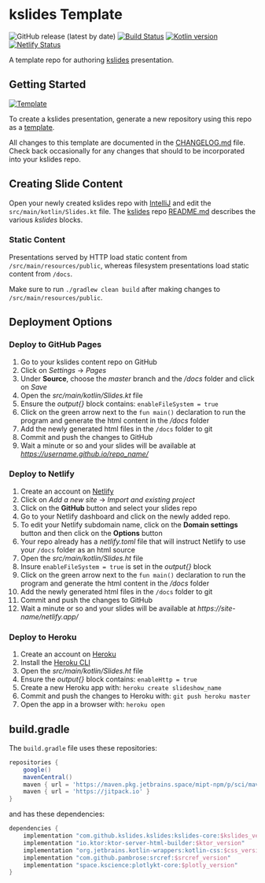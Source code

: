# kslides Template

![GitHub release (latest by date)](https://img.shields.io/github/v/release/kslides/kslides-template)
[![Build Status](https://app.travis-ci.com/kslides/kslides-template.svg?branch=master)](https://app.travis-ci.com/kslides/kslides-template)
[![Kotlin version](https://img.shields.io/badge/kotlin-1.9.20-red?logo=kotlin)](http://kotlinlang.org)
[![Netlify Status](https://api.netlify.com/api/v1/badges/ed16ddd9-ab47-4e9d-8e37-807edded7a6e/deploy-status)](https://app.netlify.com/sites/kslides-template/deploys)

A template repo for authoring [kslides](https://github.com/kslides/kslides) presentation.

## Getting Started

[![Template](https://img.shields.io/endpoint?color=%232A9EEE&logo=github&style=flat&url=https%3A%2F%2Fraw.githubusercontent.com%2Fkslides%2Fkslides%2Fmaster%2Fdocs%2Fshields%2Ftemplate.json)](https://github.com/kslides/kslides-template/generate)

To create a kslides presentation, generate a new repository using this
repo as a [template](https://github.com/kslides/kslides-template/generate).

All changes to this template are documented in the 
[CHANGELOG.md](https://github.com/kslides/kslides-template/blob/master/CHANGELOG.md) file.
Check back occasionally for any changes that should to be incorporated into your kslides repo.

## Creating Slide Content

Open your newly created kslides repo with [IntelliJ](https://www.jetbrains.com/idea/download/) and edit
the `src/main/kotlin/Slides.kt` file. The [kslides](https://github.com/kslides/kslides) repo 
[README.md](https://github.com/kslides/kslides/blob/master/README.md) 
describes the various _kslides_ blocks.

### Static Content

Presentations served by HTTP load static content from `/src/main/resources/public`, whereas
filesystem presentations load static content from `/docs`.

Make sure to run `./gradlew clean build` after making changes to `/src/main/resources/public`.

## Deployment Options

### Deploy to GitHub Pages

1) Go to your kslides content repo on GitHub 
2) Click on _Settings_ -> _Pages_ 
3) Under **Source**, choose the _master_ branch and the _/docs_ folder and click on _Save_
4) Open the _src/main/kotlin/Slides.kt_ file
5) Ensure the _output{}_ block contains: `enableFileSystem = true` 
6) Click on the green arrow next to the `fun main()` declaration to run the program and generate the html content in the _/docs_ folder
7) Add the newly generated html files in the `/docs` folder to git 
8) Commit and push the changes to GitHub  
9) Wait a minute or so and your slides will be available at _https://username.github.io/repo_name/_

### Deploy to Netlify

1) Create an account on [Netlify](https://www.netlify.com/)
2) Click on _Add a new site_ -> _Import and existing project_
3) Click on the **GitHub** button and select your slides repo
4) Go to your Netlify dashboard and click on the newly added repo.
5) To edit your Netlify subdomain name, click on the **Domain settings** button and then click on the **Options** button 
6) Your repo already has a _netlify.toml_ file that will instruct Netlify to use your `/docs` folder as an html source
7) Open the _src/main/kotlin/Slides.ht_ file
8) Insure `enableFileSystem = true` is set in the _output{}_ block
9) Click on the green arrow next to the `fun main()` declaration to run the program and generate the html content in the _/docs_ folder
10) Add the newly generated html files in the `/docs` folder to git
11) Commit and push the changes to GitHub
12) Wait a minute or so and your slides will be available at _https://site-name/netlify.app/_


### Deploy to Heroku

1) Create an account on [Heroku](https://www.heroku.com/)
2) Install the [Heroku CLI](https://devcenter.heroku.com/articles/heroku-cli#install-the-heroku-cli)
3) Open the _src/main/kotlin/Slides.ht_ file
4) Ensure the _output{}_ block contains: `enableHttp = true`
5) Create a new Heroku app with: `heroku create slideshow_name`
6) Commit and push the changes to Heroku with: `git push heroku master`
7) Open the app in a browser with: `heroku open`

## build.gradle

The `build.gradle` file uses these repositories:

```groovy
repositories {
    google()
    mavenCentral()
    maven { url = 'https://maven.pkg.jetbrains.space/mipt-npm/p/sci/maven' }
    maven { url = 'https://jitpack.io' }
}
```

and has these dependencies:

```groovy
dependencies {
    implementation "com.github.kslides.kslides:kslides-core:$kslides_version"
    implementation "io.ktor:ktor-server-html-builder:$ktor_version"
    implementation "org.jetbrains.kotlin-wrappers:kotlin-css:$css_version"
    implementation "com.github.pambrose:srcref:$srcref_version"
    implementation "space.kscience:plotlykt-core:$plotly_version"
}
```
